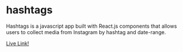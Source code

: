 # hashtags
Hashtags is a javascript app built with React.js components that allows users to collect media from Instagram by hashtag and date-range.

[Live Link!](https://josefdaly.github.io/hashtags)
